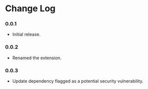 # Change Log

### 0.0.1

* Initial release.

### 0.0.2

* Renamed the extension.

### 0.0.3

* Update dependency flagged as a potential security vulnerability.